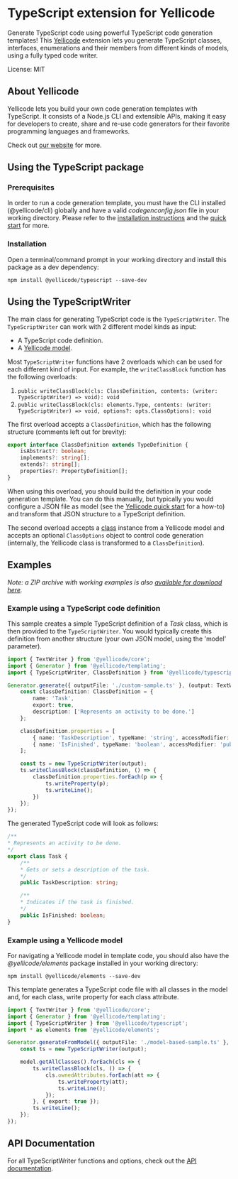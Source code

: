 # TypeScript extension for Yellicode
Generate TypeScript code using powerful TypeScript code generation templates! This [Yellicode](https://www.yellicode.com) extension lets you generate TypeScript classes, interfaces, enumerations and their members from different kinds of models, using a fully typed code writer.

License: MIT

## About Yellicode
Yellicode lets you build your own code generation templates with TypeScript. It consists of a Node.js CLI and extensible APIs, making it easy for developers to create, share and re-use code generators for their favorite programming languages and frameworks.

Check out [our website](https://www.yellicode.com) for more.

## Using the TypeScript package
### Prerequisites
In order to run a code generation template, you must have the CLI installed (@yellicode/cli) globally and have a valid *codegenconfig.json* file in your working directory. Please refer to the [installation instructions](https://www.yellicode.com/docs/installation) and the [quick start](https://www.yellicode.com/docs/quickstart) for more.

### Installation
Open a terminal/command prompt in your working directory and install this package as a dev dependency:

```
npm install @yellicode/typescript --save-dev
```
## Using the TypeScriptWriter
The main class for generating TypeScript code is the `TypeScriptWriter`. The `TypeScriptWriter` can work with 2 different model kinds as input:
* A TypeScript code definition. 
* A [Yellicode model](https://www.yellicode.com/docs/yellicode-models).

Most `TypeScriptWriter` functions have 2 overloads which can be used for each different kind of input. For example, the `writeClassBlock` function has the 
following overloads:
1. `public writeClassBlock(cls: ClassDefinition, contents: (writer: TypeScriptWriter) => void): void`
2. `public writeClassBlock(cls: elements.Type, contents: (writer: TypeScriptWriter) => void, options?: opts.ClassOptions): void`

The first overload accepts a `ClassDefinition`, which has the following structure (comments left out for brevity):

```ts
export interface ClassDefinition extends TypeDefinition {   
    isAbstract?: boolean;    
    implements?: string[];    
    extends?: string[];    
    properties?: PropertyDefinition[];
}
```
When using this overload, you should build the definition in your code generation template. You can do this manually, but typically you would 
configure a JSON file as model (see the [Yellicode quick start](https://www.yellicode.com/docs/quickstart) for a how-to) and transform that JSON structure to a TypeScript definition.

The second overload accepts a [class](https://www.yellicode.com/docs/api/model/class) instance from a Yellicode model and accepts an optional `ClassOptions` 
object to control code generation (internally, the Yellicode class is transformed to a `ClassDefinition`). 

## Examples
*Note: a ZIP archive with working examples is also [available for download here](https://github.com/yellicode/yellicode-typescript/blob/master/examples/yellicode-typescript-examples.zip).*

### Example using a TypeScript code definition
This sample creates a simple TypeScript definition of a *Task* class, which is then provided to the `TypeScriptWriter`. You would typically create this definition from another structure (your own JSON model, using the 'model' parameter).

```ts
import { TextWriter } from '@yellicode/core';
import { Generator } from '@yellicode/templating';
import { TypeScriptWriter, ClassDefinition } from '@yellicode/typescript';

Generator.generate({ outputFile: './custom-sample.ts' }, (output: TextWriter) => {    
    const classDefinition: ClassDefinition = {
        name: 'Task',
        export: true,
        description: ['Represents an activity to be done.']
    };

    classDefinition.properties = [
        { name: 'TaskDescription', typeName: 'string', accessModifier: 'public', description: ['Gets or sets a description of the task.'] },
        { name: 'IsFinished', typeName: 'boolean', accessModifier: 'public', description: ['Indicates if the task is finished.'] }
    ];

    const ts = new TypeScriptWriter(output);
    ts.writeClassBlock(classDefinition, () => {
        classDefinition.properties.forEach(p => {
            ts.writeProperty(p);
            ts.writeLine();
        })
    });
});

```
The generated TypeScript code will look as follows:
```typescript
/**
* Represents an activity to be done.
*/
export class Task {
	/**
	* Gets or sets a description of the task.
	*/
	public TaskDescription: string;

	/**
	* Indicates if the task is finished.
	*/
	public IsFinished: boolean;
}
```
### Example using a Yellicode model
For navigating a Yellicode model in template code, you should also have the *@yellicode/elements* package installed in your working directory:
```
npm install @yellicode/elements --save-dev
```

This template generates a TypeScript code file with all classes in the model and, for each class, write property for each class attribute.

```ts
import { TextWriter } from '@yellicode/core';
import { Generator } from '@yellicode/templating';
import { TypeScriptWriter } from '@yellicode/typescript';
import * as elements from '@yellicode/elements';

Generator.generateFromModel({ outputFile: './model-based-sample.ts' }, (output: TextWriter, model: elements.Model) => {
    const ts = new TypeScriptWriter(output);

    model.getAllClasses().forEach(cls => {
        ts.writeClassBlock(cls, () => {
            cls.ownedAttributes.forEach(att => {
                ts.writeProperty(att);
                ts.writeLine();
            });
        }, { export: true });
        ts.writeLine();
    });
});  
```

## API Documentation
For all TypeScriptWriter functions and options, check out the [API documentation](https://github.com/yellicode/yellicode-typescript/blob/master/docs/api.md).